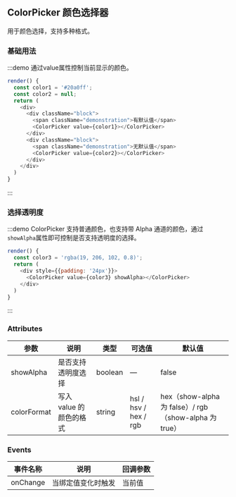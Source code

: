 ## ColorPicker 颜色选择器

用于颜色选择，支持多种格式。

### 基础用法

:::demo 通过value属性控制当前显示的颜色。
```js
render() {
  const color1 = '#20a0ff';
  const color2 = null;
  return (
    <div>
      <div className="block">
        <span className="demonstration">有默认值</span>
        <ColorPicker value={color1}></ColorPicker>
      </div>
      <div className="block">
        <span className="demonstration">无默认值</span>
        <ColorPicker value={color2}></ColorPicker>
      </div>
    </div>
  )
}
```
:::

### 选择透明度

:::demo ColorPicker 支持普通颜色，也支持带 Alpha 通道的颜色，通过`showAlpha`属性即可控制是否支持透明度的选择。
```js
render() {
  const color3 = 'rgba(19, 206, 102, 0.8)';
  return (
    <div style={{padding: '24px'}}>
      <ColorPicker value={color3} showAlpha></ColorPicker>
    </div>
  )
}
```
:::

### Attributes
| 参数      | 说明    | 类型      | 可选值       | 默认值   |
|---------- |-------- |---------- |-------------  |-------- |
| showAlpha | 是否支持透明度选择 | boolean | — | false |
| colorFormat | 写入 value 的颜色的格式 | string | hsl / hsv / hex / rgb | hex（show-alpha 为 false）/ rgb（show-alpha 为 true） |

### Events
| 事件名称      | 说明    | 回调参数      |
|---------- |-------- |---------- |
| onChange | 当绑定值变化时触发 | 当前值 |

